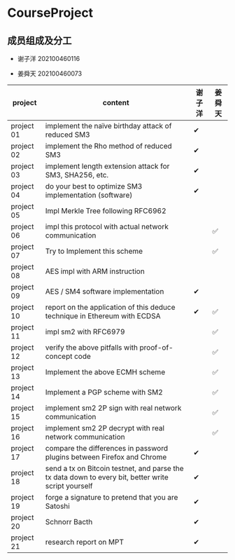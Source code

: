 # CourseProject

## 成员组成及分工

- 谢子洋 202100460116

- 姜舜天 202100460073

| project    | content                                                                                             | 谢子洋 | 姜舜天 |
| ---------- | --------------------------------------------------------------------------------------------------- | --- | --- |
| project 01 | implement the naïve birthday attack of reduced SM3                                                  | ✔   |     |
| project 02 | implement the Rho method of reduced SM3                                                             | ✔   |     |
| project 03 | implement length extension attack for SM3, SHA256, etc.                 | ✔   |     |
| project 04 | do your best to optimize SM3 implementation (software)                                              | ✔   |     |
| project 05 | Impl Merkle Tree following RFC6962                                                                  |     |     |
| project 06 | impl this protocol with actual network communication                                                |     | ✅   |
| project 07 | Try to Implement this scheme                                                                        |     | ✅   |
| project 08 | AES impl with ARM instruction                                                                       |     |     |
| project 09 | AES / SM4 software implementation                                                                   | ✔   |     |
| project 10 | report on the application of this deduce technique in Ethereum with ECDSA                           | ✔   | ✅   |
| project 11 | impl sm2 with RFC6979                                                                               |     | ✅   |
| project 12 | verify the above pitfalls with proof-of-concept code                                                |     | ✅   |
| project 13 | Implement the above ECMH scheme                                                                     |     | ✅   |
| project 14 | Implement a PGP scheme with SM2                                                                     |     | ✅   |
| project 15 | implement sm2 2P sign with real network communication                                               |     | ✅   |
| project 16 | implement sm2 2P decrypt with real network communication                                            |     | ✅   |
| project 17 | compare the differences in password plugins between Firefox and Chrome                              | ✔   |     |
| project 18 | send a tx on Bitcoin testnet, and parse the tx data down to every bit, better write script yourself | ✔   |     |
| project 19 | forge a signature to pretend that you are Satoshi                                                   | ✔   |     |
| project 20 | Schnorr Bacth                                                                                       | ✔   |     |
| project 21 | research report on MPT                                                                              | ✔   |     |
